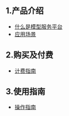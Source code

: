 
## 1.产品介绍

*  [什么是模型服务平台](/introduction.md)
*  [应用场景](/introduction.md)


## 2.购买及付费

* [计费指南](/price.md)


## 3.使用指南
* [操作指南](/introduction.md)
